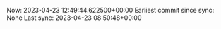 Now: 2023-04-23 12:49:44.622500+00:00 Earliest commit since sync: None Last sync: 2023-04-23 08:50:48+00:00
